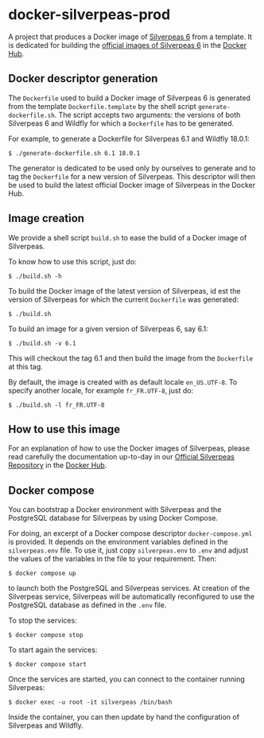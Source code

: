 # docker-silverpeas-prod

A project that produces a Docker image of [Silverpeas 6](http://www.silverpeas.org) from a template.
It is dedicated for building the [official images of Silverpeas 6](https://hub.docker.com/_/silverpeas/)
in the [Docker Hub](https://hub.docker.com/).

## Docker descriptor generation

The `Dockerfile` used to build a Docker image of Silverpeas 6 is generated from the template 
`Dockerfile.template` by the shell script `generate-dockerfile.sh`. The script accepts two arguments:
the versions of both Silverpeas 6 and Wildfly for which a `Dockerfile` has to be generated.

For example, to generate a Dockerfile for Silverpeas 6.1 and Wildfly 18.0.1:

	$ ./generate-dockerfile.sh 6.1 18.0.1

The generator is dedicated to be used only by ourselves to generate and to tag the `Dockerfile` for 
a new version of Silverpeas. This descriptor will then be used to build the latest official Docker
image of Silverpeas in the Docker Hub.

## Image creation

We provide a shell script `build.sh` to ease the build of a Docker image of Silverpeas.

To know how to use this script, just do:

	$ ./build.sh -h

To build the Docker image of the latest version of Silverpeas, id est the version of Silverpeas for 
which the current `Dockerfile` was generated:

	$ ./build.sh

To build an image for a given version of Silverpeas 6, say 6.1:

	$ ./build.sh -v 6.1

This will checkout the tag 6.1 and then build the image from the `Dockerfile` at this tag.

By default, the image is created with as default locale `en_US.UTF-8`. To specify another locale, for example `fr_FR.UTF-8`, just do:

	$ ./build.sh -l fr_FR.UTF-8

## How to use this image

For an explanation of how to use the Docker images of Silverpeas, please read carefully the 
documentation up-to-day in our [Official Silverpeas Repository](https://hub.docker.com/_/silverpeas/) 
in the [Docker Hub](https://hub.docker.com/).

## Docker compose

You can bootstrap a Docker environment with Silverpeas and the PostgreSQL database for Silverpeas by using Docker Compose.

For doing, an excerpt of a Docker compose descriptor `docker-compose.yml` is provided. It depends on the environment variables defined in the `silverpeas.env` file. To use it, just copy `silverpeas.env` to `.env` and adjust the values of the variables in the file to your requirement. Then:

	$ docker compose up

to launch both the PostgreSQL and Silverpeas services. At creation of the Silverpeas service, Silverpeas will be automatically reconfigured to use the PostgreSQL database as defined in the `.env` file.

To stop the services:

	$ docker compose stop

To start again the services:

	$ docker compose start

Once the services are started, you can connect to the container running Silverpeas:

	$ docker exec -u root -it silverpeas /bin/bash

Inside the container, you can then update by hand the configuration of Silverpeas and Wildfly.